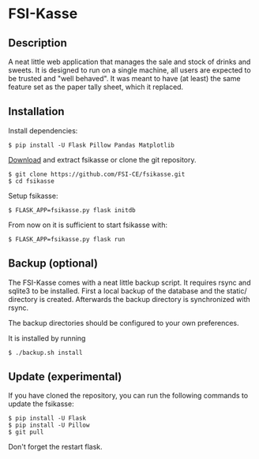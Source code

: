 # FSI-Kasse

## Description

A neat little web application that manages the sale and stock of drinks and sweets. It is designed to run on a single machine, all users are expected to be trusted and "well behaved". It was meant to have (at least) the same feature set as the paper tally sheet, which it replaced.

## Installation

Install dependencies:

    $ pip install -U Flask Pillow Pandas Matplotlib

[Download](https://github.com/FSI-CE/fsikasse/archive/master.zip) and extract fsikasse or clone the git repository.

    $ git clone https://github.com/FSI-CE/fsikasse.git
    $ cd fsikasse

Setup fsikasse:

    $ FLASK_APP=fsikasse.py flask initdb

From now on it is sufficient to start fsikasse with:

    $ FLASK_APP=fsikasse.py flask run

## Backup (optional)

The FSI-Kasse comes with a neat little backup script. It requires rsync and sqlite3 to be installed.
First a local backup of the database and the static/ directory is created. Afterwards the backup directory is synchronized with rsync.

The backup directories should be configured to your own preferences.

It is installed by running

    $ ./backup.sh install

## Update (experimental)

If you have cloned the repository, you can run the following commands to update the fsikasse:

    $ pip install -U Flask
    $ pip install -U Pillow
    $ git pull

Don't forget the restart flask.
